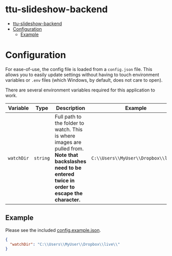 # ttu-slideshow-backend

- [ttu-slideshow-backend](#ttu-slideshow-backend)
- [Configuration](#configuration)
  - [Example](#example)

# Configuration

For ease-of-use, the config file is loaded from a `config.json` file. This allows you to easily update settings without having to touch environment variables or `.env` files (which Windows, by default, does not care to open).

There are several environment variables required for this application to work.

| Variable   | Type     | Description                                                                                                                                                  | Example                              |
| ---------- | -------- | ------------------------------------------------------------------------------------------------------------------------------------------------------------ | ------------------------------------ |
| `watchDir` | `string` | Full path to the folder to watch. This is where images are pulled from. **Note that backslashes need to be entered twice in order to escape the character.** | `C:\\Users\\MyUser\\Dropbox\\live\\` |

## Example

Please see the included [config.example.json](config.example.json).

```json
{
  "watchDir": "C:\\Users\\MyUser\\Dropbox\\live\\"
}
```
